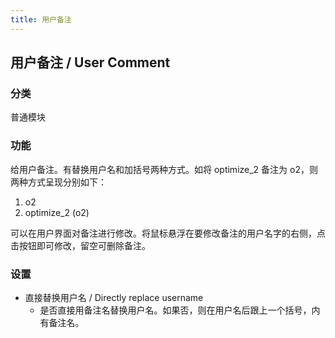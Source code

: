 ```yaml
---
title: 用户备注
---
```


## 用户备注 / User Comment

### 分类

普通模块

### 功能

给用户备注。有替换用户名和加括号两种方式。如将 optimize_2 备注为 o2，则两种方式呈现分别如下：

1. o2
2. optimize_2 (o2)

可以在用户界面对备注进行修改。将鼠标悬浮在要修改备注的用户名字的右侧，点击按钮即可修改，留空可删除备注。

### 设置

- 直接替换用户名 / Directly replace username
  - 是否直接用备注名替换用户名。如果否，则在用户名后跟上一个括号，内有备注名。
